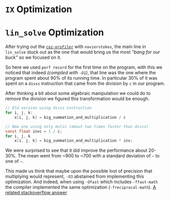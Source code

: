 # `IX` Optimization

<!-- TODO: Talk about the (i, j) swap:
- N=128 does not affect performance but N=512, 2048 does
- The test program we did
- How we missinterpreted perf output at first
-->

<!-- TODO: Talk about this test
These two compilations of this function produce the exact same output

```bash
gcc-9.3 -Ofast -floop-interchange -floop-interchange -floop-strip-mine -floop-block -fgraphite-identity -floop-nest-optimize -ftree-loop-distribution
gcc-9.3 -O3
```

So gcc did not clever enough to notice
```
float square(int n, float* sum) {
    float* x = malloc(n * n);
    for (int i = 0; i < n; i++)
        for (int j = 0; j < n; j++)
            *sum += x[i + j * n];
    return *sum;
}
```

But when n is a known constant with -Ofast it did it (but not with O3)
```
float square(float* sum) {
    const n = 2048;
    float* x = malloc(n * n);
    for (int i = 0; i < n; i++)
        for (int j = 0; j < n; j++)
            *sum += x[i + j * n];
    return *sum;
}

```
Also in this case it did it
```
static float square(int n, float* restrict sum) {
    float* x = malloc(n * n);
    for (int i = 0; i < n; i++)
        for (int j = 0; j < n; j++)
            *sum += x[i + j * n];
    return *sum;
}

int main(void) {
    float a;
    square(2048, &a);
    return a;
}
```

So we will do it by hand as we can't exactly know n at compile time
-->

# `lin_solve` Optimization

After trying out the
[`coz-profiler`](https://www.youtube.com/watch?v=r-TLSBdHe1A) with
`navierstokes`, the main line in `lin_solve` stuck out as the one that would
bring us the most *"bang for our buck"* so we focused on it.

<!-- TODO: I'm not sure if that 90% really refers to execution time. We should understand better what perf is measuring there. -->

So here we used `perf record` for the first time on the program, with this we
noticed that indeed *(compiled with `-O1`)*, that line was the one where the
program spent about 90% of its running time. In particular 30% of it was spent
on a `divss` instruction that came from the division by `c` in our program.

After thinking a bit about some algebraic manipulation we could do to remove the
division we figured this transformation would be enough.

```c
// Old version using divss instruction
for i, j, k:
    x[i, j, k] = big_summation_and_multiplication / c

// New one using only mulss (about two times faster than divss)
const float invc = 1 / c;
for i, j, k
    x[i, j, k] = big_summation_and_multiplication * inv;
```

<!-- TODO: Put real percentage, mean and std deviation values -->
We were surprised to see that it did improve the performance about 20-30%. The
mean went from ~900 to ~700 with a standard deviation of `—` to one of `—`.

This made us think that maybe upon the possible lost of precision that
multiplying would represent, `-O3` abstained from implementing this
optimization. And indeed, when using `-Ofast` which includes `-ffast-math` the
compiler implemented the same optimization (`-freciprocal-math`). [A related
stackoverflow answer](https://stackoverflow.com/a/45899202/3358251)
